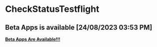 # CheckStatusTestflight
## Beta Apps is available	[24/08/2023 03:53 PM]
**[Beta Apps Are Available!!!](https://github.com/manhnh97/CheckStatusTestflight/blob/master/Result_BetaAppsAvailable.md)**